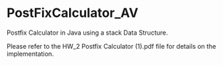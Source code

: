 # PostFixCalculator_AV

Postfix Calculator in Java using a stack Data Structure.

Please refer to the HW_2 Postfix Calculator (1).pdf file for details on the implementation.
